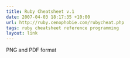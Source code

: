 ```yaml
---
title: Ruby Cheatsheet v.1
date: 2007-04-03 18:17:35 +10:00
url: http://ruby.cenophobie.com/rubycheat.php
tags: ruby cheatsheet reference programming
layout: link
---
```

PNG and PDF format

